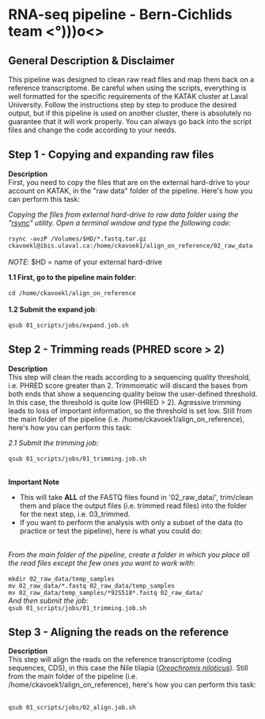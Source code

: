 # RNA-seq pipeline - Bern-Cichlids team <°)))o<>

## General Description & Disclaimer
This pipeline was designed to clean raw read files and map them back on a reference transcriptome. Be careful when using the scripts, everything is well formatted for the specific requirements of the KATAK cluster at Laval University. Follow the instructions step by step to produce the desired output, but if this pipeline is used on another cluster, there is absolutely no guarantee that it will work properly. You can always go back into the script files and change the code according to your needs.
<br>
## Step 1 - Copying and expanding raw files
**Description**<br>
First, you need to copy the files that are on the external hard-drive to your account on KATAK, in the "raw data" folder of the pipeline. Here's how you can perform this task:<br>

*Copying the files from external hard-drive to raw data folder using the "[rsync](https://en.wikipedia.org/wiki/Rsync)" utility. Open a terminal window and type the following code:*<br><br>
`rsync -avzP /Volumes/$HD/*.fastq.tar.gz ckavoekl@ibis.ulaval.ca:/home/ckavoek1/align_on_reference/02_raw_data`<br><br>
*NOTE*: $HD = name of your external hard-drive<br>

**1.1 First, go to the pipeline main folder**:<br><br>
`cd /home/ckavoekl/align_on_reference`<br><br>
**1.2 Submit the expand job**:<br><br>
`qsub 01_scripts/jobs/expand.job.sh`
<br>
## Step 2 - Trimming reads (PHRED score > 2)
**Description**<br>
This step will clean the reads according to a sequencing quality threshold, i.e. PHRED score greater than 2. Trimmomatic will discard the bases from both ends that show a sequencing quality below the user-defined threshold. In this case, the threshold is quite low (PHRED > 2). Agressive trimming leads to loss of important information, so the threshold is set low. Still from the main folder of the pipeline (i.e. /home/ckavoek1/align_on_reference), here's how you can perform this task:<br>

*2.1 Submit the trimming job:*<br><br>
`qsub 01_scripts/jobs/01_trimming.job.sh`<br><br>

**Important Note**<br>
* This will take **ALL** of the FASTQ files found in '02_raw_data/', trim/clean them and place the output files (i.e. trimmed read files) into the folder for the next step, i.e. 03_trimmed.
* If you want to perform the analysis with only a subset of the data (to practice or test the pipeline), here is what you could do:<br><br>

*From the main folder of the pipeline, create a folder in which you place all the read files except the few ones you want to work with*:<br><br>
`mkdir 02_raw_data/temp_samples`<br>
`mv 02_raw_data/*.fastq 02_raw_data/temp_samples`<br>
`mv 02_raw_data/temp_samples/*92S518*.fastq 02_raw_data/`<br>
*And then submit the job*:<br>
`qsub 01_scripts/jobs/01_trimming.job.sh`

## Step 3 - Aligning the reads on the reference
**Description**<br>
This step will align the reads on the reference transcriptome (coding sequences, CDS), in this case the Nile tilapia ([*Oreochromis niloticus*](http://www.ensembl.org/Oreochromis_niloticus/Info/Index)). Still from the main folder of the pipeline (i.e. /home/ckavoek1/align_on_reference), here's how you can perform this task:<br><br>

`qsub 01_scripts/jobs/02_align.job.sh`<br>
